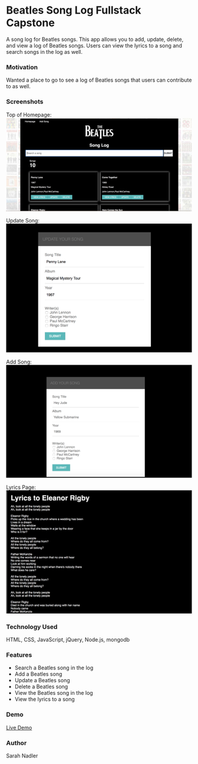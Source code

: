 # Beatles Song Log Fullstack Capstone

A song log for Beatles songs. This app allows you to add, update, delete, and view a log of Beatles songs. Users can view the
lyrics to a song and search songs in the log as well.

### Motivation

Wanted a place to go to see a log of Beatles songs that users can contribute to as well.

### Screenshots
Top of Homepage:
![alt text](https://github.com/sanadler/beatles-fullstack-capstone/blob/master/screenshots/homepage.png)

Update Song:
![alt text](https://github.com/sanadler/beatles-fullstack-capstone/blob/master/screenshots/update-page.png)

Add Song:
![alt text](https://github.com/sanadler/beatles-fullstack-capstone/blob/master/screenshots/add-page.png)

Lyrics Page:
![alt text](https://github.com/sanadler/beatles-fullstack-capstone/blob/master/screenshots/lyrics-page.png)
      
### Technology Used

HTML, CSS, JavaScript, jQuery, Node.js, mongodb

### Features

* Search a Beatles song in the log
* Add a Beatles song
* Update a Beatles song
* Delete a Beatles song
* View the Beatles song in the log
* View the lyrics to a song

### Demo

<a href="https://secret-lowlands-51033.herokuapp.com/">Live Demo</a>

### Author

Sarah Nadler
